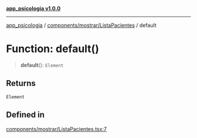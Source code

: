 [**app_psicologia v1.0.0**](../../../../README.md)

***

[app_psicologia](../../../../modules.md) / [components/mostrar/ListaPacientes](../README.md) / default

# Function: default()

> **default**(): `Element`

## Returns

`Element`

## Defined in

[components/mostrar/ListaPacientes.tsx:7](https://github.com/XxtbmfxX/app_psicologia/blob/1b7e1a732f6dc51a16bb04e0db4a2462b477a368/components/mostrar/ListaPacientes.tsx#L7)
